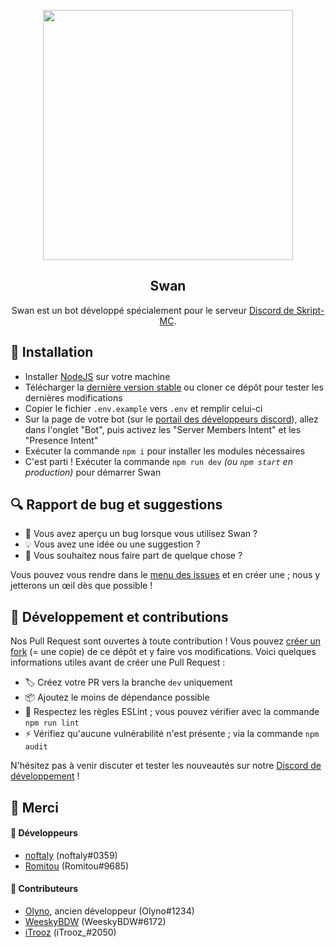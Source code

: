 <p align="center"><img width=400px src="https://skript-mc.fr/assets/images/logo.png"></p>
<h2 align="center">Swan</h2>
<p align="center">
    Swan est un bot développé spécialement pour le serveur <a href="https://discord.com/invite/J3NSGaE">Discord de Skript-MC</a>.
</p>

## 🚀 Installation
- Installer [NodeJS](https://nodejs.org/fr/) sur votre machine
- Télécharger la [dernière version stable](https://github.com/Skript-MC/Swan/releases/latest) ou cloner ce dépôt pour tester les dernières modifications
- Copier le fichier `.env.example` vers `.env` et remplir celui-ci
- Sur la page de votre bot (sur le [portail des développeurs discord]()), allez dans l'onglet "Bot", puis activez les "Server Members Intent" et les "Presence Intent"
- Exécuter la commande `npm i` pour installer les modules nécessaires
- C'est parti ! Exécuter la commande `npm run dev` *(ou `npm start` en production)* pour démarrer Swan

## 🔍 Rapport de bug et suggestions
- 🐛 Vous avez aperçu un bug lorsque vous utilisez Swan ?
- 💡 Vous avez une idée ou une suggestion ?
- 💬 Vous souhaitez nous faire part de quelque chose ?

Vous pouvez vous rendre dans le [menu des issues](https://github.com/Skript-MC/Swan/issues) et en créer une ; nous y jetterons un œil dès que possible !

## 🔨 Développement et contributions
Nos Pull Request sont ouvertes à toute contribution ! Vous pouvez [créer un fork](https://github.com/Skript-MC/Swan/fork) (= une copie) de ce dépôt et y faire vos modifications. Voici quelques informations utiles avant de créer une Pull Request :

- 🏷️ Créez votre PR vers la branche `dev` uniquement
- 📦 Ajoutez le moins de dépendance possible
- 🚨 Respectez les règles ESLint ; vous pouvez vérifier avec la commande `npm run lint`
- ⚡️ Vérifiez qu'aucune vulnérabilité n'est présente ; via la commande `npm audit`

N'hésitez pas à venir discuter et tester les nouveautés sur notre [Discord de développement](https://discord.com/njSgX3w) !

## 🙏 Merci
#### 👥 Développeurs
- [noftaly](https://github.com/noftaly) (noftaly#0359)
- [Romitou](https://github.com/Romitou) (Romitou#9685)
#### 👷 Contributeurs
- [Olyno](https://github.com/Olyno), ancien développeur (Olyno#1234)
- [WeeskyBDW](https://github.com/WeeskyBDW) (WeeskyBDW#6172)
- [iTrooz](https://github.com/iTrooz) (iTrooz_#2050)
